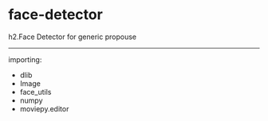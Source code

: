 # face-detector

h2.Face Detector for generic propouse 

---
importing: 
- dlib
- Image
- face_utils
- numpy
- moviepy.editor
